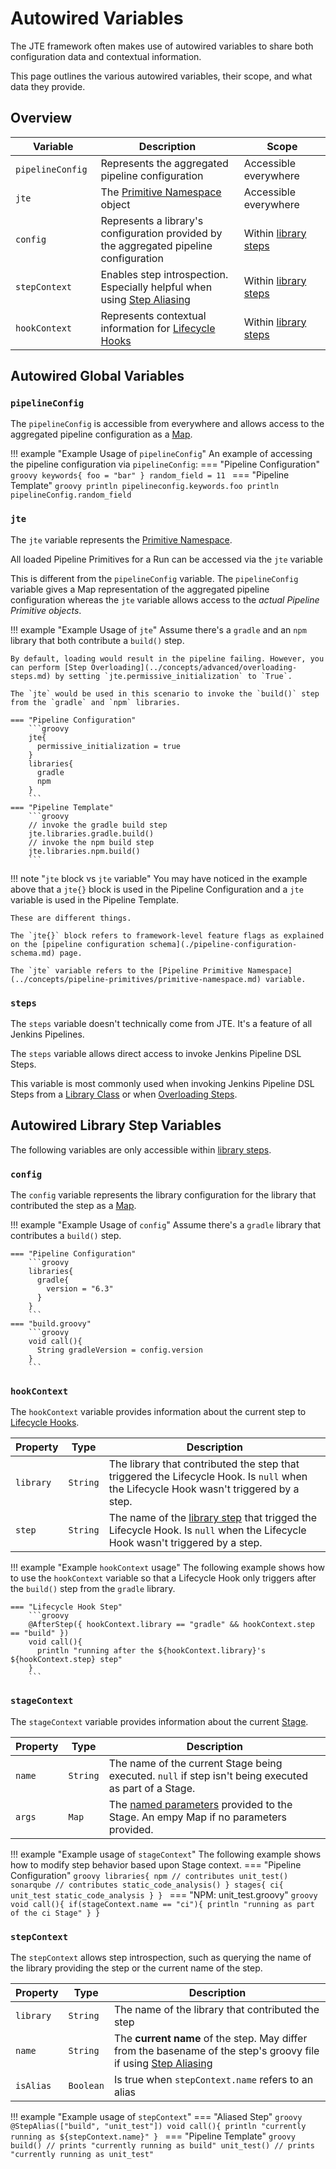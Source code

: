 # Autowired Variables

The JTE framework often makes use of autowired variables to share both configuration data and contextual information.

This page outlines the various autowired variables, their scope, and what data they provide.

## Overview

| Variable <img width=75/> | Description                                                                                                                 | Scope <img width=200/>                                                   |
|--------------------------|-----------------------------------------------------------------------------------------------------------------------------|--------------------------------------------------------------------------|
| `pipelineConfig`         | Represents the aggregated pipeline configuration                                                                            | Accessible everywhere                                                    |
| `jte`                    | The [Primitive Namespace](../concepts/pipeline-primitives/primitive-namespace.md) object                                    | Accessible everywhere                                                    |
| `config`                 | Represents a library's configuration provided by the aggregated pipeline configuration                                      | Within [library steps](../concepts/library-development/library-steps.md) |
| `stepContext`            | Enables step introspection. Especially helpful when using [Step Aliasing](../concepts/library-development/step-aliasing.md) | Within [library steps](../concepts/library-development/library-steps.md) |
| `hookContext`            | Represents contextual information for [Lifecycle Hooks](../concepts/library-development/lifecycle-hooks.md)                 | Within [library steps](../concepts/library-development/library-steps.md) |

## Autowired Global Variables

### `pipelineConfig`

The `pipelineConfig` is accessible from everywhere and allows access to the aggregated pipeline configuration as a [Map](https://docs.groovy-lang.org/latest/html/groovy-jdk/java/util/Map.html).

!!! example "Example Usage of `pipelineConfig`"
    An example of accessing the pipeline configuration via `pipelineConfig`:
    === "Pipeline Configuration"
        ```groovy
        keywords{
          foo = "bar"
        }
        random_field = 11
        ```
    === "Pipeline Template"
        ```groovy
        println pipelineconfig.keywords.foo
        println pipelineConfig.random_field
        ```

### `jte`

The `jte` variable represents the [Primitive Namespace](../concepts/pipeline-primitives/primitive-namespace.md).

All loaded Pipeline Primitives for a Run can be accessed via the `jte` variable

This is different from the `pipelineConfig` variable. The `pipelineConfig` variable gives a Map representation of the aggregated pipeline configuration whereas the `jte` variable allows access to the *actual Pipeline Primitive objects*.

!!! example "Example Usage of `jte`"
    Assume there's a `gradle` and an `npm` library that both contribute a `build()` step.

    By default, loading would result in the pipeline failing. However, you can perform [Step Overloading](../concepts/advanced/overloading-steps.md) by setting `jte.permissive_initialization` to `True`. 

    The `jte` would be used in this scenario to invoke the `build()` step from the `gradle` and `npm` libraries. 
    
    === "Pipeline Configuration"
        ```groovy
        jte{
          permissive_initialization = true
        }
        libraries{
          gradle
          npm
        }
        ```
    === "Pipeline Template"
        ```groovy
        // invoke the gradle build step
        jte.libraries.gradle.build()
        // invoke the npm build step
        jte.libraries.npm.build()
        ```

!!! note "`jte` block vs `jte` variable"
    You may have noticed in the example above that a `jte{}` block is used in the Pipeline Configuration and a `jte` variable is used in the Pipeline Template.

    These are different things. 

    The `jte{}` block refers to framework-level feature flags as explained on the [pipeline configuration schema](./pipeline-configuration-schema.md) page.

    The `jte` variable refers to the [Pipeline Primitive Namespace](../concepts/pipeline-primitives/primitive-namespace.md) variable. 

### `steps`

The `steps` variable doesn't technically come from JTE.
It's a feature of all Jenkins Pipelines.

The `steps` variable allows direct access to invoke Jenkins Pipeline DSL Steps.

This variable is most commonly used when invoking Jenkins Pipeline DSL Steps from a [Library Class](../concepts/library-development/library-classes.md) or when [Overloading Steps](../concepts/advanced/overloading-steps.md).

## Autowired Library Step Variables

The following variables are only accessible within [library steps](../concepts/library-development/library-steps.md).

### `config`

The `config` variable represents the library configuration for the library that contributed the step as a [Map](https://docs.groovy-lang.org/latest/html/groovy-jdk/java/util/Map.html).

!!! example "Example Usage of `config`"
    Assume there's a `gradle` library that contributes a `build()` step.

    === "Pipeline Configuration"
        ```groovy
        libraries{
          gradle{
            version = "6.3"
          }
        }
        ```
    === "build.groovy"
        ```groovy
        void call(){
          String gradleVersion = config.version
        }
        ```

### `hookContext`

The `hookContext` variable provides information about the current step to [Lifecycle Hooks](../concepts/library-development/lifecycle-hooks.md).

| Property  | Type     | Description                                                                                                                                                                     |
|-----------|----------|---------------------------------------------------------------------------------------------------------------------------------------------------------------------------------|
| `library` | `String` | The library that contributed the step that triggered the Lifecycle Hook. Is `null` when the Lifecycle Hook wasn't triggered by a step.                                          |
| `step`    | `String` | The name of the [library step](../concepts/library-development/library-steps.md) that trigged the Lifecycle Hook. Is `null` when the Lifecycle Hook wasn't triggered by a step. |

!!! example "Example `hookContext` usage"
    The following example shows how to use the `hookContext` variable so that a Lifecycle Hook only triggers after the `build()` step from the `gradle` library.

    === "Lifecycle Hook Step"
        ```groovy
        @AfterStep({ hookContext.library == "gradle" && hookContext.step == "build" })
        void call(){
          println "running after the ${hookContext.library}'s ${hookContext.step} step"
        }
        ```

### `stageContext`

The `stageContext` variable provides information about the current [Stage](../concepts/pipeline-primitives/stages.md).

| Property | Type   | Description                                                                                                                                                                     |
|----------|--------|---------------------------------------------------------------------------------------------------------------------------------------------------------------------------------|
| `name` | `String` | The name of the current Stage being executed. `null` if step isn't being executed as part of a Stage.                                                                           |
| `args` | `Map`    | The [named parameters](http://docs.groovy-lang.org/docs/groovy-2.5.0-beta-1/html/documentation/#_named_arguments) provided to the Stage. An empy Map if no parameters provided. |

!!! example "Example usage of `stageContext`"
    The following example shows how to modify step behavior based upon Stage context.
    === "Pipeline Configuration"
        ```groovy
        libraries{
          npm // contributes unit_test()
          sonarqube // contributes static_code_analysis()
        }
        stages{
          ci{
            unit_test
            static_code_analysis
          }
        }
        ```
    === "NPM: unit_test.groovy"
        ```groovy
        void call(){
          if(stageContext.name == "ci"){
            println "running as part of the ci Stage"
          }
        }
        ```

### `stepContext`

The `stepContext` allows step introspection, such as querying the name of the library providing the step or the current name of the step.

| Property  | Type      | Description                                                                                                                                                         |
|-----------|-----------|---------------------------------------------------------------------------------------------------------------------------------------------------------------------|
| `library` | `String`  | The name of the library that contributed the step                                                                                                                   |
| `name`    | `String`  | The **current name** of the step. May differ from the basename of the step's groovy file if using [Step Aliasing](../concepts/library-development/step-aliasing.md) |
| `isAlias` | `Boolean` | Is true when `stepContext.name` refers to an alias                                                                                                                  |

!!! example "Example usage of `stepContext`"
    === "Aliased Step"
        ```groovy
        @StepAlias(["build", "unit_test"])
        void call(){
          println "currently running as ${stepContext.name}"
        }
        ```
    === "Pipeline Template"
        ```groovy
        build() // prints "currently running as build"
        unit_test() // prints "currently running as unit_test"
        ```
